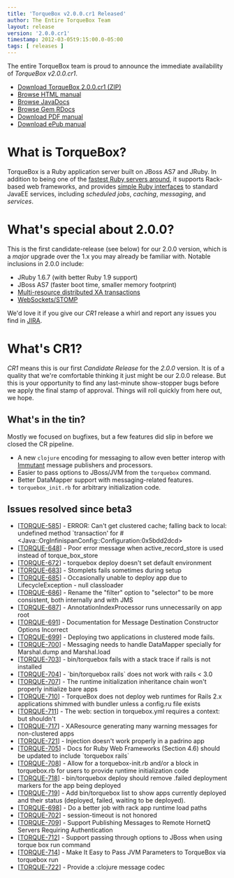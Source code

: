 ```yaml
---
title: 'TorqueBox v2.0.0.cr1 Released'
author: The Entire TorqueBox Team
layout: release
version: '2.0.0.cr1'
timestamp: 2012-03-05t9:15:00.0-05:00
tags: [ releases ]
---
```


The entire TorqueBox team is proud to announce the immediate
availability of *TorqueBox v2.0.0.cr1*.

* [Download TorqueBox 2.0.0.cr1 (ZIP)][download]
* [Browse HTML manual][htmldocs]
* [Browse JavaDocs][javadocs]
* [Browse Gem RDocs][rdocs]
* [Download PDF manual][pdfdocs]
* [Download ePub manual][epubdocs]

# What is TorqueBox?

TorqueBox is a Ruby application server built on JBoss AS7 and JRuby.  In
addition to being one of the [fastest Ruby servers around][BENchmarks], it supports
Rack-based web frameworks, and provides [simple Ruby interfaces][features] to
standard JavaEE services, including *scheduled jobs*, *caching*, *messaging*,
and *services*.

# What's special about 2.0.0?

This is the first candidate-release (see below) for our 2.0.0 version, which is a *major*
upgrade over the 1.x you may already be familiar with.  Notable
inclusions in 2.0.0 include:

* JRuby 1.6.7 (with better Ruby 1.9 support)
* JBoss AS7 (faster boot time, smaller memory footprint)
* [Multi-resource distributed XA transactions][XA]
* [WebSockets/STOMP][STOMP]

We'd love it if you give our *CR1* release a whirl and report any
issues you find in [JIRA].

# What's CR1?

*CR1* means this is our first *Candidate Release* for the *2.0.0* version.  It is
of a quality that we're comfortable thinking it just might be our 2.0.0 release.  But
this is your opportunity to find any last-minute show-stopper bugs before we apply
the final stamp of approval.  Things will roll quickly from here out, we hope.

## What's in the tin?

Mostly we focused on bugfixes, but a few features did slip in before we closed
the CR pipeline.

* A new `clojure` encoding for messaging to allow even better interop with [Immutant] message
publishers and processors.
* Easier to pass options to JBoss/JVM from the `torquebox` command.
* Better DataMapper support with messaging-related features.
* `torquebox_init.rb` for arbitrary initialization code.

## Issues resolved since beta3

<ul>
<li>[<a href='https://issues.jboss.org/browse/TORQUE-585'>TORQUE-585</a>] -         ERROR: Can&#39;t get clustered cache; falling back to local: undefined method `transaction&#39; for #&lt;Java::OrgInfinispanConfig::Configuration:0x5bdd2dcd&gt;
</li>
<li>[<a href='https://issues.jboss.org/browse/TORQUE-648'>TORQUE-648</a>] -         Poor error message when active_record_store is used instead of torque_box_store
</li>
<li>[<a href='https://issues.jboss.org/browse/TORQUE-672'>TORQUE-672</a>] -         torquebox deploy doesn&#39;t set default environment
</li>
<li>[<a href='https://issues.jboss.org/browse/TORQUE-683'>TORQUE-683</a>] -         Stomplets fails sometimes during setup
</li>
<li>[<a href='https://issues.jboss.org/browse/TORQUE-685'>TORQUE-685</a>] -         Occasionally unable to deploy app due to LifecycleException - null classloader
</li>
<li>[<a href='https://issues.jboss.org/browse/TORQUE-686'>TORQUE-686</a>] -         Rename the &quot;filter&quot; option to &quot;selector&quot; to be more consistent, both internally and with JMS
</li>
<li>[<a href='https://issues.jboss.org/browse/TORQUE-687'>TORQUE-687</a>] -         AnnotationIndexProcessor runs unnecessarily on app root
</li>
<li>[<a href='https://issues.jboss.org/browse/TORQUE-691'>TORQUE-691</a>] -         Documentation for Message Destination Constructor Options Incorrect
</li>
<li>[<a href='https://issues.jboss.org/browse/TORQUE-699'>TORQUE-699</a>] -         Deploying two applications in clustered mode fails.
</li>
<li>[<a href='https://issues.jboss.org/browse/TORQUE-700'>TORQUE-700</a>] -         Messaging needs to handle DataMapper specially for Marshal.dump and Marshal.load
</li>
<li>[<a href='https://issues.jboss.org/browse/TORQUE-703'>TORQUE-703</a>] -         bin/torquebox fails with a stack trace if rails is not installed
</li>
<li>[<a href='https://issues.jboss.org/browse/TORQUE-704'>TORQUE-704</a>] -         `bin/torquebox rails` does not work with rails &lt; 3.0
</li>
<li>[<a href='https://issues.jboss.org/browse/TORQUE-707'>TORQUE-707</a>] -         The runtime initialization inheritance chain won&#39;t properly initialize bare apps
</li>
<li>[<a href='https://issues.jboss.org/browse/TORQUE-710'>TORQUE-710</a>] -         TorqueBox does not deploy web runtimes for Rails 2.x applications shimmed with bundler unless a config.ru file exists
</li>
<li>[<a href='https://issues.jboss.org/browse/TORQUE-711'>TORQUE-711</a>] -         The web: section in torquebox.yml requires a context: but shouldn&#39;t
</li>
<li>[<a href='https://issues.jboss.org/browse/TORQUE-717'>TORQUE-717</a>] -         XAResource generating many warning messages for non-clustered apps
</li>
<li>[<a href='https://issues.jboss.org/browse/TORQUE-721'>TORQUE-721</a>] -         Injection doesn&#39;t work properly in a padrino app
</li>
<li>[<a href='https://issues.jboss.org/browse/TORQUE-705'>TORQUE-705</a>] -         Docs for Ruby Web Frameworks (Section 4.6) should be updated to include `torquebox rails`
</li>
<li>[<a href='https://issues.jboss.org/browse/TORQUE-708'>TORQUE-708</a>] -         Allow for a torquebox-init.rb and/or a block in torquebox.rb for users to provide runtime initialization code
</li>
<li>[<a href='https://issues.jboss.org/browse/TORQUE-718'>TORQUE-718</a>] -         bin/torquebox deploy should remove .failed deployment markers for the app being deployed
</li>
<li>[<a href='https://issues.jboss.org/browse/TORQUE-719'>TORQUE-719</a>] -         Add bin/torquebox list to show apps currently deployed and their status (deployed, failed, waiting to be deployed).
</li>
<li>[<a href='https://issues.jboss.org/browse/TORQUE-698'>TORQUE-698</a>] -         Do a better job with rack app runtime load paths
</li>
<li>[<a href='https://issues.jboss.org/browse/TORQUE-702'>TORQUE-702</a>] -         session-timeout is not honored
</li>
<li>[<a href='https://issues.jboss.org/browse/TORQUE-709'>TORQUE-709</a>] -         Support Publishing Messages to Remote HornetQ Servers Requiring Authentication
</li>
<li>[<a href='https://issues.jboss.org/browse/TORQUE-712'>TORQUE-712</a>] -         Support passing through options to JBoss when using torque box run command
</li>
<li>[<a href='https://issues.jboss.org/browse/TORQUE-714'>TORQUE-714</a>] -         Make It Easy to Pass JVM Parameters to TorqueBox via torquebox run
</li>
<li>[<a href='https://issues.jboss.org/browse/TORQUE-722'>TORQUE-722</a>] -         Provide a :clojure message codec
</li>
</ul>
                                            


[download]: /release/org/torquebox/torquebox-dist/2.0.0.cr1/torquebox-dist-2.0.0.cr1-bin.zip
[htmldocs]: /documentation/2.0.0.cr1/
[javadocs]: /documentation/2.0.0.cr1/javadoc/
[rdocs]:    /documentation/2.0.0.cr1/yardoc/
[pdfdocs]:  /release/org/torquebox/torquebox-docs-en_US/2.0.0.cr1/torquebox-docs-en_US-2.0.0.cr1.pdf
[epubdocs]: /release/org/torquebox/torquebox-docs-en_US/2.0.0.cr1/torquebox-docs-en_US-2.0.0.cr1.epub
[features]: /features
[JIRA]: http://issues.jboss.org/browse/TORQUE
[BENchmarks]: /news/2011/10/06/torquebox-2x-performance/
[Immutant]: http://immutant.org/
[STOMP]: /documentation/2.0.0.cr1/stomp.html
[XA]: /documentation/2.0.0.cr1/transactions.html
